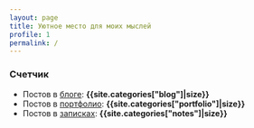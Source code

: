 ```yaml
---
layout: page
title: Уютное место для моих мыслей
profile: 1
permalink: /
---
```


### Счетчик

* Постов в [блоге](/blog): **{{site.categories["blog"]|size}}**
* Постов в [портфолио](/portfolio): **{{site.categories["portfolio"]|size}}**
* Постов в [записках](/notes): **{{site.categories["notes"]|size}}**